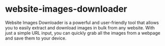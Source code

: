 # website-images-downloader
Website Images Downloader is a powerful and user-friendly tool that allows you to easily extract and download images in bulk from any website. With just a simple URL input, you can quickly grab all the images from a webpage and save them to your device.
